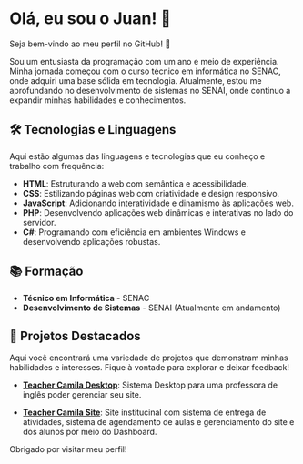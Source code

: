 # Olá, eu sou o Juan! 👋

Seja bem-vindo ao meu perfil no GitHub! 🚀

Sou um entusiasta da programação com um ano e meio de experiência. Minha jornada começou com o curso técnico em informática no SENAC, onde adquiri uma base sólida em tecnologia. Atualmente, estou me aprofundando no desenvolvimento de sistemas no SENAI, onde continuo a expandir minhas habilidades e conhecimentos.

## 🛠️ Tecnologias e Linguagens

Aqui estão algumas das linguagens e tecnologias que eu conheço e trabalho com frequência:

- **HTML**: Estruturando a web com semântica e acessibilidade.
- **CSS**: Estilizando páginas web com criatividade e design responsivo.
- **JavaScript**: Adicionando interatividade e dinamismo às aplicações web.
- **PHP**: Desenvolvendo aplicações web dinâmicas e interativas no lado do servidor.
- **C#**: Programando com eficiência em ambientes Windows e desenvolvendo aplicações robustas.

## 📚 Formação

- **Técnico em Informática** - SENAC
- **Desenvolvimento de Sistemas** - SENAI (Atualmente em andamento)

## 🌟 Projetos Destacados

Aqui você encontrará uma variedade de projetos que demonstram minhas habilidades e interesses. Fique à vontade para explorar e deixar feedback!

- [**Teacher Camila Desktop**]([link-do-projeto](https://github.com/juanpfr/teacherCamilaDesktop)): Sistema Desktop para uma professora de inglês poder gerenciar seu site.
  
- [**Teacher Camila Site**]([link-do-projeto](https://teachercamila.smpsistema.com.br)): Site institucinal com sistema de entrega de atividades, sistema de agendamento de aulas e gerenciamento do site e dos alunos por meio do Dashboard.

Obrigado por visitar meu perfil!
